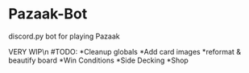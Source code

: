 # Pazaak-Bot
discord.py bot for playing Pazaak

VERY WIP\n
#TODO:
*Cleanup globals
*Add card images
*reformat & beautify board
*Win Conditions
*Side Decking
*Shop
